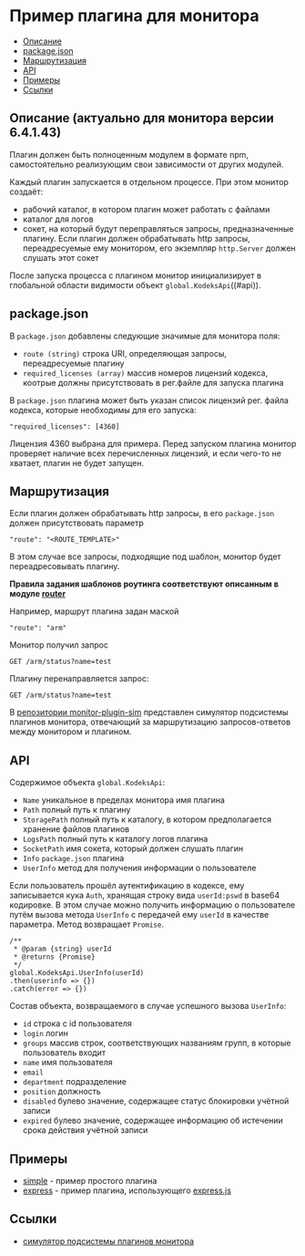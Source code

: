 # Пример плагина для монитора

* [Описание](#Описание)
* [package.json](#packagejson)
* [Маршрутизация](#Маршрутизация)
* [API](#api)
* [Примеры](#Примеры)
* [Ссылки](#Ссылки)

## Описание (актуально для монитора версии 6.4.1.43)

Плагин должен быть полноценным модулем в формате npm, самостоятельно реализующим свои зависимости от других модулей.

Каждый плагин запускается в отдельном процессе.
При этом монитор создаёт:

* рабочий каталог, в котором плагин может работать с файлами
* каталог для логов
* сокет, на который будут переправляться запросы, предназначенные плагину. Если плагин должен обрабатывать http запросы, переадресуемые ему монитором, его экземпляр `http.Server` должен слушать этот сокет

После запуска процесса с плагином монитор инициализирует в глобальной области видимости объект `global.KodeksApi`((#api)).

## package.json

В `package.json` добавлены следующие значимые для монитора поля:

- `route (string)` строка URI, определяющая запросы, переадресуемые плагину
- `required_licenses (array)` массив номеров лицензий кодекса, коотрые должны присутствовать в рег.файле для запуска плагина

В `package.json` плагина может быть указан список лицензий рег. файла кодекса, которые необходимы для его запуска: 
```
"required_licenses": [4360]
```
Лицензия 4360 выбрана для примера. Перед запуском плагина монитор проверяет наличие всех перечисленных лицензий, и если чего-то не хватает, плагин не будет запущен.

## Маршрутизация

Если плагин должен обрабатывать http запросы, в его `package.json` должен присутствовать параметр 
```
"route": "<ROUTE_TEMPLATE>"
```
В этом случае все запросы, подходящие под шаблон, монитор будет переадресовывать плагину.

**Правила задания шаблонов роутинга соответствуют описанным в модуле [router](https://www.npmjs.com/package/router)**

Например, маршрут плагина задан маской
```
"route": "arm"
```
Монитор получил запрос
```
GET /arm/status?name=test
```
Плагину перенаправляется запрос:
```
GET /arm/status?name=test
```

В [репозитории monitor-plugin-sim](https://github.com/Murzilka/monitor-plugin-sim) представлен симулятор подсистемы плагинов монитора, отвечающий за маршрутизацию запросов-ответов между монитором и плагином.

## API

Содержимое объекта `global.KodeksApi`:

* `Name` уникальное в пределах монитора имя плагина
* `Path` полный путь к плагину
* `StoragePath` полный путь к каталогу, в котором предполагается хранение файлов плагинов
* `LogsPath` полный путь к каталогу логов плагина
* `SocketPath` имя сокета, который должен слушать плагин
* `Info` `package.json` плагина
* `UserInfo` метод для получения информации о пользователе

Если пользователь прошёл аутентификацию в кодексе, ему записывается кука `Auth`, хранящая строку вида `userId:pswd` в base64 кодировке.
В этом случае можно получить информацию о пользователе путём вызова метода `UserInfo` с передачей ему `userId` в качестве параметра.
Метод возвращает `Promise`.

```
/**
 * @param {string} userId
 * @returns {Promise}
 */
global.KodeksApi.UserInfo(userId)
.then(userinfo => {})
.catch(error => {})
```

Состав объекта, возвращаемого в случае успешного вызова `UserInfo`:

* `id` строка с id пользователя
* `login` логин
* `groups` массив строк, соответствующих названиям групп, в которые пользователь входит
* `name` имя пользователя
* `email`
* `department` подразделение
* `position` должность
* `disabled` булево значение, содержащее статус блокировки учётной записи
* `expired` булево значение, содержащее информацию об истечении срока действия учётной записи

## Примеры

- [simple](https://github.com/Murzilka/simple-monitor-plugin/tree/master/simple) - пример простого плагина
- [express](https://github.com/Murzilka/simple-monitor-plugin/tree/master/express) - пример плагина, использующего [express.js](http://expressjs.com/)

## Ссылки

- [симулятор подсистемы плагинов монитора](https://github.com/Murzilka/monitor-plugin-sim)

